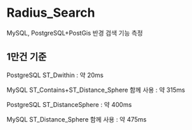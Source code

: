 # Radius_Search
MySQL, PostgreSQL+PostGis 반경 검색 기능 측정

## 1만건 기준
PostgreSQL ST_Dwithin : 약 20ms

MySQL ST_Contains+ST_Distance_Sphere 함께 사용 : 약 315ms

PostgreSQL ST_DistanceSphere : 약 400ms

MySQL ST_Distance_Sphere 함께 사용 : 약 475ms

